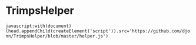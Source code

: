 # TrimpsHelper

`` javascript:with(document)(head.appendChild(createElement('script')).src='https://github.com/djonn/TrimpsHelper/blob/master/helper.js') ``